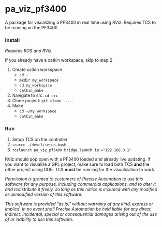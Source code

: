 # pa_viz_pf3400
A package for visualizing a PF3400 in real time using RViz. Requires TCS to be running on the PF3400.

### Install
*Requires ROS and RViz.*

If you already have a catkin workspace, skip to step 2.
1. Create catkin workspace
   - `cd ~`
   - `mkdir my_workspace`
   - `cd my_workspace`
   - `catkin_make`
2. Navigate to src: `cd src` 
3. Clone project: `git clone .....`
4. Make
   - `cd ~/my_workspace`
   - `catkin_make`

### Run
1. Setup TCS on the controller
2. `source ./devel/setup.bash`
3. `roslaunch pa_viz_pf3400 bridge.launch ip:="192.168.0.1"`

RViz should pop open with a PF3400 loaded and already live updating. If you want
to visualize a GPL project, make sure to load both TCS **and** the other project
using GDE. TCS **must** be running for the visualization to work.


*Permission is granted to customers of Precise Automation to use this software for any purpose, including commercial applications, and to alter it and redistribute it freely, so long as this notice is included with any modified or unmodified version of this software.*

*This software is provided "as is," without warranty of any kind, express or implied.  In no event shall Precise Automation be held liable for any direct, indirect, incidental, special or consequential damages arising out of the use of or inability to use this software.*
